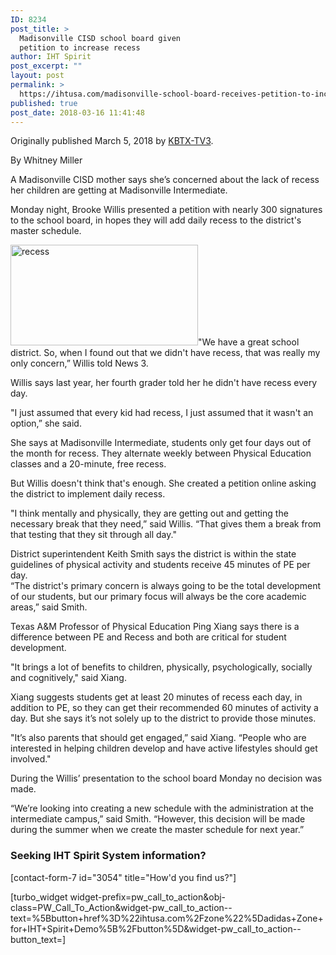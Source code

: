 ```yaml
---
ID: 8234
post_title: >
  Madisonville CISD school board given
  petition to increase recess
author: IHT Spirit
post_excerpt: ""
layout: post
permalink: >
  https://ihtusa.com/madisonville-school-board-receives-petition-to-increase-recess/
published: true
post_date: 2018-03-16 11:41:48
---
```

Originally published March 5, 2018 by <a href="http://popl.ink/NcCA7V">KBTX-TV3</a>.

By Whitney Miller

A Madisonville CISD mother says she’s concerned about the lack of recess her children are getting at Madisonville Intermediate.
<div id="storyThumb" class="pull-right col-xs-24 col-sm-10 col-md-12 col-lg-12">
<div class="img-wrapper">Monday night, Brooke Willis presented a petition with nearly 300 signatures to the school board, in hopes they will add daily recess to the district's master schedule.</div>
</div>
<!--more-->

<a href="https://ihtusa.com/wp-content/uploads/2018/03/madisonvillerecess.jpg"><img class="alignright size-medium wp-image-8235" src="https://ihtusa.com/wp-content/uploads/2018/03/madisonvillerecess-300x161.jpg" alt="recess" width="300" height="161" /></a>"We have a great school district. So, when I found out that we didn't have recess, that was really my only concern,” Willis told News 3.

Willis says last year, her fourth grader told her he didn't have recess every day.

"I just assumed that every kid had recess, I just assumed that it wasn't an option,” she said.

She says at Madisonville Intermediate, students only get four days out of the month for recess. They alternate weekly between Physical Education classes and a 20-minute, free recess.

But Willis doesn't think that's enough. She created a petition online asking the district to implement daily recess.

"I think mentally and physically, they are getting out and getting the necessary break that they need,” said Willis. “That gives them a break from that testing that they sit through all day."
<div id="gdm-ad-728x90-A" class="gdm-ad" data-google-query-id="CJ6CyI2a8dkCFRLZwAodGBAD8Q">
<div id="google_ads_iframe_/43459271/loc-desktop/kbtx/web/content/local_3__container__">District superintendent Keith Smith says the district is within the state guidelines of physical activity and students receive 45 minutes of PE per day.</div>
</div>
“The district's primary concern is always going to be the total development of our students, but our primary focus will always be the core academic areas,” said Smith.

Texas A&amp;M Professor of Physical Education Ping Xiang says there is a difference between PE and Recess and both are critical for student development.

"It brings a lot of benefits to children, physically, psychologically, socially and cognitively," said Xiang.

Xiang suggests students get at least 20 minutes of recess each day, in addition to PE, so they can get their recommended 60 minutes of activity a day. But she says it’s not solely up to the district to provide those minutes.

"It’s also parents that should get engaged,” said Xiang. “People who are interested in helping children develop and have active lifestyles should get involved."

During the Willis’ presentation to the school board Monday no decision was made.

“We’re looking into creating a new schedule with the administration at the intermediate campus,” said Smith. “However, this decision will be made during the summer when we create the master schedule for next year.”
<h3 class="article-newsletter-signup">Seeking IHT Spirit System information?</h3>
<p class="article-newsletter-signup">[contact-form-7 id="3054" title="How'd you find us?"]</p>
[turbo_widget widget-prefix=pw_call_to_action&obj-class=PW_Call_To_Action&widget-pw_call_to_action--text=%5Bbutton+href%3D%22ihtusa.com%2Fzone%22%5Dadidas+Zone+for+IHT+Spirit+Demo%5B%2Fbutton%5D&widget-pw_call_to_action--button_text=]